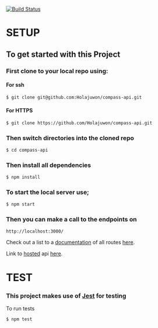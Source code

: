 [![Build Status](https://travis-ci.org/Holajuwon/compass-api.svg?branch=develop)](https://travis-ci.org/Holajuwon/compass-api)

# SETUP

## To get started with this Project

### First clone to your local repo using:

#### For ssh

```bash
$ git clone git@github.com:Holajuwon/compass-api.git
```

#### For HTTPS

```bash
$ git clone https://github.com/Holajuwon/compass-api.git
```

### Then switch directories into the cloned repo

```bash
$ cd compass-api
```

### Then install all dependencies

```bash
$ npm install
```

### To start the local server use;

```bash
$ npm start
```

### Then you can make a call to the endpoints on

```
http://localhost:3000/
```

Check out a list to a [documentation](https://documenter.getpostman.com/view/9053858/Szf9W7DT?version=latest) of all routes [here](https://documenter.getpostman.com/view/9053858/Szf9W7DT?version=latest).

Link to [hosted](https://compassed-api.herokuapp.com/api/post) api [here](https://compassed-api.herokuapp.com/api/post).

# TEST

### This project makes use of [Jest](https://jestjs.io/) for testing

To run tests

```
$ npm test
```
